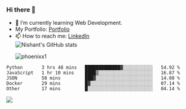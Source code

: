 ### Hi there 👋

<!--
**phoenixx1/phoenixx1** is a ✨ _special_ ✨ repository because its `README.md` (this file) appears on your GitHub profile.

Here are some ideas to get you started:

- 🔭 I’m currently working on ...
- 🌱 I’m currently learning ...
- 👯 I’m looking to collaborate on ...
- 🤔 I’m looking for help with ...
- 💬 Ask me about ...
- 📫 How to reach me: ...
- 😄 Pronouns: ...
- ⚡ Fun fact: ...
-->
- 🌱 I’m currently learning Web Development.
- My Portfolio: [Portfolio](https://phoenixx1.github.io/)
- 📫 How to reach me: [LinkedIn](https://www.linkedin.com/in/nishant-saxena-2609/)  
![Nishant's GitHub stats](https://github-readme-stats.vercel.app/api?username=phoenixx1&count_private=true)<p><img align="center" src="https://github-readme-streak-stats.herokuapp.com/?user=phoenixx1&" alt="phoenixx1" /></p>  
<!--START_SECTION:waka-->

```text
Python       3 hrs 48 mins   █████████████▓░░░░░░░░░░░   54.92 %
JavaScript   1 hr 10 mins    ████▒░░░░░░░░░░░░░░░░░░░░   16.87 %
JSON         58 mins         ███▓░░░░░░░░░░░░░░░░░░░░░   14.08 %
Docker       29 mins         █▓░░░░░░░░░░░░░░░░░░░░░░░   07.14 %
Other        17 mins         █░░░░░░░░░░░░░░░░░░░░░░░░   04.14 %
```

<!--END_SECTION:waka-->

![](https://komarev.com/ghpvc/?username=phoenixx1&style=plastic)

<!-- ![Visitor Count](https://profile-counter.glitch.me/phoenixx1/count.svg) -->
